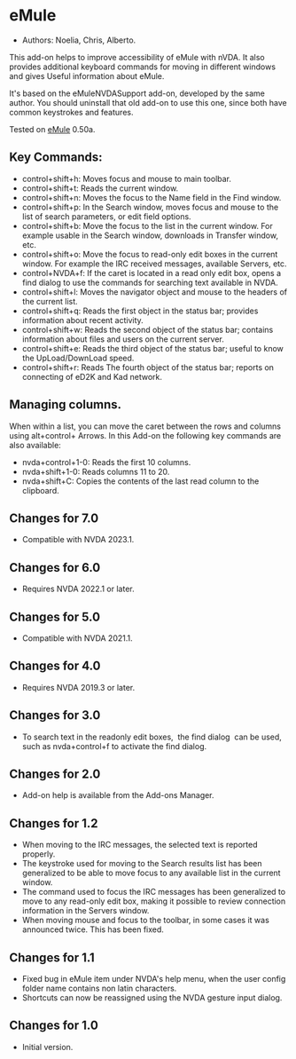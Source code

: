 # eMule #

*	Authors: Noelia, Chris, Alberto.

This add-on helps to improve accessibility of eMule with nVDA.
It also provides additional keyboard commands for moving in different windows and gives Useful information about eMule.

It's based on the eMuleNVDASupport add-on, developed by the same author. You should uninstall that old add-on to use this one, since both have common keystrokes and features.

Tested on [eMule][1] 0.50a.

## Key Commands: ##

*	control+shift+h: Moves focus and mouse to main toolbar.
*	control+shift+t: Reads the current window.
*	control+shift+n: Moves the focus to the Name field in the Find window.
*	control+shift+p: In the Search window, moves focus and mouse to the list of search parameters, or edit field options.
*	control+shift+b: Move the focus to the list in the current window. For example usable in the Search window, downloads in Transfer window, etc.
*	control+shift+o: Move the focus to read-only edit boxes in the current window. For example the IRC received messages, available Servers, etc.
*	control+NVDA+f: If the caret is located in a read only edit box, opens a find dialog to use the commands for searching text available in NVDA.
*	control+shift+l: Moves the navigator object and mouse to the headers of the current list.
*	control+shift+q: Reads the first object in the status bar; provides information about recent activity.
*	control+shift+w: Reads the second object of the status bar; contains information about files and users on the current server.
*	control+shift+e: Reads the third object of the status bar; useful to know the UpLoad/DownLoad speed.
*	control+shift+r: Reads The fourth object of the status bar; reports on connecting of eD2K and Kad network.

## Managing columns. ##

When within a list, you can move the caret between the rows and columns using alt+control+ Arrows.
In this Add-on the following key commands are also available:

*	nvda+control+1-0: Reads the first 10 columns. 
*	nvda+shift+1-0: Reads columns 11 to 20. 
*	nvda+shift+C: Copies the contents of the last read column to the clipboard.

## Changes for 7.0
* Compatible with NVDA 2023.1.

## Changes for 6.0
*	Requires NVDA 2022.1 or later.

## Changes for 5.0
*	Compatible with NVDA 2021.1.

## Changes for 4.0 ##
*	Requires NVDA 2019.3 or later.

## Changes for 3.0 ##
*	 To search text in the readonly edit boxes,  the find dialog  can be used, such as nvda+control+f to activate the find dialog.

## Changes for 2.0 ##
*	 Add-on help is available from the Add-ons Manager.

## Changes for 1.2 ##
*	 When moving to the IRC messages, the selected text is reported properly.
*	 The keystroke used for moving to the Search results list has been generalized to be able to move focus to any available list in the current window.
*	 The command used to focus the IRC messages has been generalized to move to any read-only edit box, making it possible to review connection information in the Servers window. 
*	 When moving mouse and focus to the toolbar, in some cases it was announced twice. This has been fixed. 

## Changes for 1.1 ##
*	 Fixed bug in eMule item under NVDA's help menu, when the user config folder name contains non latin characters.
*	 Shortcuts can now be reassigned using the NVDA gesture input dialog.

## Changes for 1.0 ##
*	 Initial version.

[1]: http://www.emule-project.net
